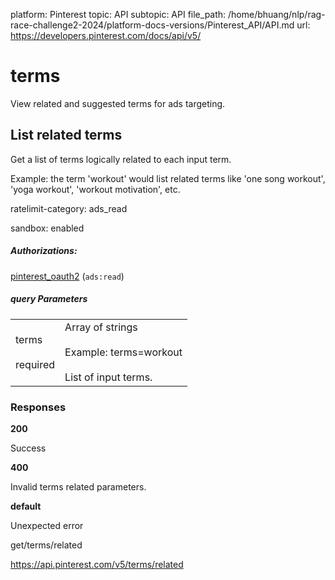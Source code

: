 platform: Pinterest
topic: API
subtopic: API
file_path: /home/bhuang/nlp/rag-race-challenge2-2024/platform-docs-versions/Pinterest_API/API.md
url: https://developers.pinterest.com/docs/api/v5/

# [](#tag/terms)terms

View related and suggested terms for ads targeting.

## [](#operation/terms_related/list)List related terms

Get a list of terms logically related to each input term.

Example: the term 'workout' would list related terms like 'one song workout', 'yoga workout', 'workout motivation', etc.

ratelimit-category: ads\_read

sandbox: enabled

##### Authorizations:

[pinterest\_oauth2](#section/Authentication/pinterest_oauth2) (`ads:read`)

##### query Parameters

|     |     |
| --- | --- |
| terms<br><br>required | Array of strings<br><br>Example: terms=workout<br><br>List of input terms. |

### Responses

**200**

Success

**400**

Invalid terms related parameters.

**default**

Unexpected error

get/terms/related

https://api.pinterest.com/v5/terms/related